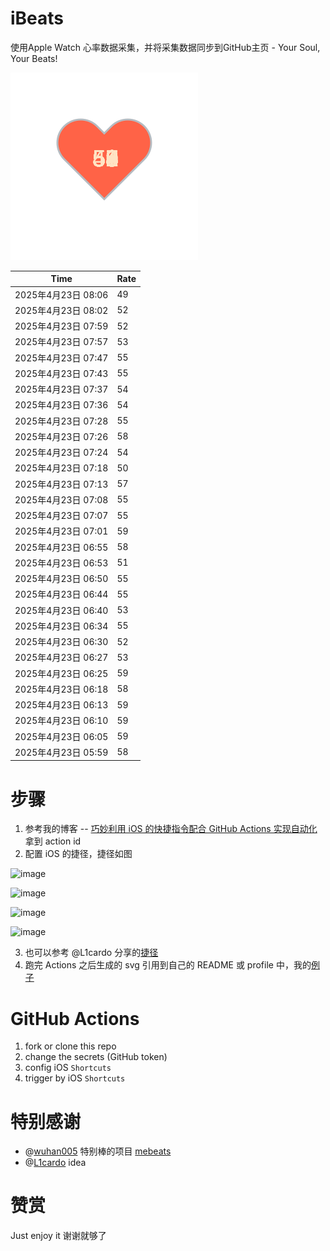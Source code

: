 # iBeats
使用Apple Watch 心率数据采集，并将采集数据同步到GitHub主页 - Your Soul, Your Beats!

![](./files/heart.svg)

<!--START_SECTION:my_heart_rate-->
| Time | Rate | 
 | ---- | ---- | 
| 2025年4月23日 08:06 | 49 |
| 2025年4月23日 08:02 | 52 |
| 2025年4月23日 07:59 | 52 |
| 2025年4月23日 07:57 | 53 |
| 2025年4月23日 07:47 | 55 |
| 2025年4月23日 07:43 | 55 |
| 2025年4月23日 07:37 | 54 |
| 2025年4月23日 07:36 | 54 |
| 2025年4月23日 07:28 | 55 |
| 2025年4月23日 07:26 | 58 |
| 2025年4月23日 07:24 | 54 |
| 2025年4月23日 07:18 | 50 |
| 2025年4月23日 07:13 | 57 |
| 2025年4月23日 07:08 | 55 |
| 2025年4月23日 07:07 | 55 |
| 2025年4月23日 07:01 | 59 |
| 2025年4月23日 06:55 | 58 |
| 2025年4月23日 06:53 | 51 |
| 2025年4月23日 06:50 | 55 |
| 2025年4月23日 06:44 | 55 |
| 2025年4月23日 06:40 | 53 |
| 2025年4月23日 06:34 | 55 |
| 2025年4月23日 06:30 | 52 |
| 2025年4月23日 06:27 | 53 |
| 2025年4月23日 06:25 | 59 |
| 2025年4月23日 06:18 | 58 |
| 2025年4月23日 06:13 | 59 |
| 2025年4月23日 06:10 | 59 |
| 2025年4月23日 06:05 | 59 |
| 2025年4月23日 05:59 | 58 |

<!--END_SECTION:my_heart_rate-->

# 步骤
1. 参考我的博客 -- [巧妙利用 iOS 的快捷指令配合 GitHub Actions 实现自动化](https://github.com/yihong0618/gitblog/issues/198) 拿到 action id
2. 配置 iOS 的捷径，捷径如图

![image](https://user-images.githubusercontent.com/15976103/122154218-0db0b480-ce97-11eb-93bb-5aec07c558dc.png)

![image](https://user-images.githubusercontent.com/15976103/122154236-186b4980-ce97-11eb-8e4b-70551a0391ae.png)

![image](https://user-images.githubusercontent.com/15976103/122154268-2d47dd00-ce97-11eb-902e-3acf292265a9.png)

![image](https://user-images.githubusercontent.com/15976103/122174055-fa144680-ceb4-11eb-9be2-3eb83cd516f7.png)

3. 也可以参考 @L1cardo 分享的[捷径](https://www.icloud.com/shortcuts/6ab6047b459c41ad822ad6b94b1c03d4)
4. 跑完 Actions 之后生成的 svg 引用到自己的 README 或 profile 中，我的[例子](https://github.com/yihong0618) 

# GitHub Actions

1. fork or clone this repo
2. change the secrets (GitHub token)
3. config iOS `Shortcuts` 
4. trigger by iOS `Shortcuts`

# 特别感谢
- @[wuhan005](https://github.com/wuhan005) 特别棒的项目 [mebeats](https://github.com/wuhan005/mebeats)
- @[L1cardo](https://github.com/L1cardo) idea

# 赞赏
Just enjoy it
谢谢就够了

